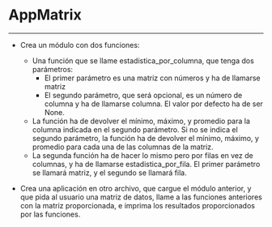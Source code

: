 # AppMatrix

---
- Crea un módulo con dos funciones:
  - Una función que se llame estadistica_por_columna, que tenga dos parámetros: 
    - El primer parámetro es una matriz con números y ha de llamarse matriz
    - El segundo parámetro, que será opcional, es un número de columna y ha de llamarse columna. El valor por defecto ha de ser None.
  - La función ha de devolver el mínimo, máximo, y promedio para la columna indicada en el segundo parámetro. Si no se indica el segundo parámetro, la función ha de devolver el mínimo, máximo, y promedio para cada una de las columnas de la matriz.
  - La segunda función ha de hacer lo mismo pero por filas en vez de columnas, y ha de llamarse estadistica_por_fila. El primer parámetro se llamará matriz, y el segundo se llamará fila. 

- Crea una aplicación en otro archivo, que cargue el módulo anterior, y que pida al usuario una matriz de datos, llame a las funciones anteriores con la matriz proporcionada, e imprima los resultados proporcionados por las funciones.
